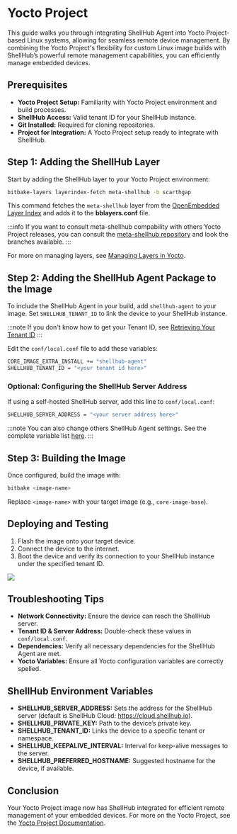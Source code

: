 # Yocto Project

This guide walks you through integrating ShellHub Agent into Yocto Project-based Linux systems, allowing for seamless remote device management. By combining the Yocto Project's flexibility for custom Linux image builds with ShellHub’s powerful remote management capabilities, you can efficiently manage embedded devices.

## Prerequisites

- **Yocto Project Setup:** Familiarity with Yocto Project environment and build processes.
- **ShellHub Access:** Valid tenant ID for your ShellHub instance.
- **Git Installed:** Required for cloning repositories.
- **Project for Integration:** A Yocto Project setup ready to integrate with ShellHub.

## Step 1: Adding the ShellHub Layer

Start by adding the ShellHub layer to your Yocto Project environment:

```bash
bitbake-layers layerindex-fetch meta-shellhub -b scarthgap
```

This command fetches the `meta-shellhub` layer from the [OpenEmbedded Layer Index](https://layers.openembedded.org/layerindex/branch/master/layer/meta-shellhub/) and adds it to the **bblayers.conf** file.

:::info
If you want to consult meta-shellhub compability with others Yocto Project releases, you can consult the [meta-shellhub repository](https://github.com/shellhub-io/meta-shellhub) and look the branches available.
:::

For more on managing layers, see [Managing Layers in Yocto](https://docs.yoctoproject.org/next/dev-manual/layers.html#managing-layers).

## Step 2: Adding the ShellHub Agent Package to the Image

To include the ShellHub Agent in your build, add `shellhub-agent` to your image. Set `SHELLHUB_TENANT_ID` to link the device to your ShellHub instance.

:::note
If you don't know how to get your Tenant ID, see [Retrieving Your Tenant ID](/user-guides/namespaces/retrieving-your-tenant-id)
:::

Edit the `conf/local.conf` file to add these variables:

```bash
CORE_IMAGE_EXTRA_INSTALL += "shellhub-agent"
SHELLHUB_TENANT_ID = "<your tenant id here>"
```

### Optional: Configuring the ShellHub Server Address

If using a self-hosted ShellHub server, add this line to `conf/local.conf`:

```bash
SHELLHUB_SERVER_ADDRESS = "<your server address here>"
```

:::note
You can also change others ShellHub Agent settings. See the complete variable list [here](#shellhub-environment-variables).
:::

## Step 3: Building the Image

Once configured, build the image with:

```bash
bitbake <image-name>
```

Replace `<image-name>` with your target image (e.g., `core-image-base`).

## Deploying and Testing

1. Flash the image onto your target device.
2. Connect the device to the internet.
3. Boot the device and verify its connection to your ShellHub instance under the specified tenant ID.

![](/img/pending-device-notification.png)

## Troubleshooting Tips

- **Network Connectivity:** Ensure the device can reach the ShellHub server.
- **Tenant ID & Server Address:** Double-check these values in `conf/local.conf`.
- **Dependencies:** Verify all necessary dependencies for the ShellHub Agent are met.
- **Yocto Variables:** Ensure all Yocto configuration variables are correctly spelled.

## ShellHub Environment Variables

- **SHELLHUB_SERVER_ADDRESS:** Sets the address for the ShellHub server (default is ShellHub Cloud: https://cloud.shellhub.io).
- **SHELLHUB_PRIVATE_KEY:** Path to the device’s private key.
- **SHELLHUB_TENANT_ID:** Links the device to a specific tenant or namespace.
- **SHELLHUB_KEEPALIVE_INTERVAL:** Interval for keep-alive messages to the server.
- **SHELLHUB_PREFERRED_HOSTNAME:** Suggested hostname for the device, if available.

## Conclusion

Your Yocto Project image now has ShellHub integrated for efficient remote management of your embedded devices. For more on the Yocto Project, see the [Yocto Project Documentation](https://docs.yoctoproject.org/).
